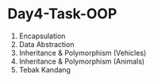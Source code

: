 # Day4-Task-OOP

1. Encapsulation
2. Data Abstraction
3. Inheritance & Polymorphism (Vehicles)
4. Inheritance & Polymorphism (Animals)
5. Tebak Kandang
 
